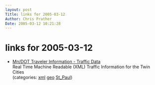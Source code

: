 ```yaml
---
layout: post
Title: links for 2005-03-12  
Author: Chris Prather
Date: 2005-03-12 10:21:28
---
```


# links for 2005-03-12
<ul class="delicious">
	<li>
		<div class="delicious-link"><a href="http://www.dot.state.mn.us/tmc/trafficinfo/data/index.html">Mn/DOT Traveler Information - Traffic Data</a></div>
		<div class="delicious-extended">Real Time Machine Readable (XML)  Traffic Information for the Twin Cities</div>
		<div class="delicious-categories">(categories: <a href="http://del.icio.us/perigrin/xml">xml</a> <a href="http://del.icio.us/perigrin/geo">geo</a> <a href="http://del.icio.us/perigrin/St_Paul">St_Paul</a>)</div>
	</li>
</ul>


